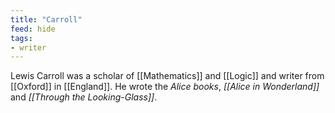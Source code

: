 ```yaml
---
title: "Carroll"
feed: hide
tags:
- writer
---
```


Lewis Carroll was a scholar of [[Mathematics]] and [[Logic]] and writer from [[Oxford]] in [[England]]. He wrote the _Alice books_, _[[Alice in Wonderland]]_ and _[[Through the Looking-Glass]]_. 